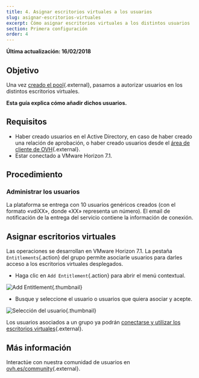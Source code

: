 ```yaml
---
title: 4. Asignar escritorios virtuales a los usuarios
slug: asignar-escritorios-virtuales
excerpt: Cómo asignar escritorios virtuales a los distintos usuarios
section: Primera configuración
order: 4
---
```


**Última actualización: 16/02/2018**

## Objetivo

Una vez [creado el pool](https://docs.ovh.com/es/cloud-desktop-infrastructure/crear-pool/){.external}, pasamos a autorizar usuarios en los distintos escritorios virtuales.

**Esta guía explica cómo añadir dichos usuarios.**


## Requisitos

- Haber creado usuarios en el Active Directory, en caso de haber creado una relación de aprobación, o haber creado usuarios desde el [área de cliente de OVH](https://www.ovh.com/auth/?action=gotomanager&from=https://www.ovh.es/&ovhSubsidiary=es){.external}.
- Estar conectado a VMware Horizon 7.1.



## Procedimiento

### Administrar los usuarios

La plataforma se entrega con 10 usuarios genéricos creados (con el formato «vdiXX», donde «XX» representa un número). El email de notificación de la entrega del servicio contiene la información de conexión.


## Asignar escritorios virtuales

Las operaciones se desarrollan en VMware Horizon 7.1. La pestaña `Entitlements`{.action} del grupo permite asociarle usuarios para darles acceso a los escritorios virtuales desplegados.

- Haga clic en `Add Entitlement`{.action} para abrir el menú contextual.

![Add Entitlement](images/1200.png){.thumbnail}

- Busque y seleccione el usuario o usuarios que quiera asociar y acepte.

![Selección del usuario](images/1201.png){.thumbnail}


Los usuarios asociados a un grupo ya podrán [conectarse y utilizar los escritorios virtuales](https://docs.ovh.com/es/cloud-desktop-infrastructure/conectarse-escritorio-virtual/){.external}.


## Más información

Interactúe con nuestra comunidad de usuarios en [ovh.es/community](https://www.ovh.es/community/){.external}.
